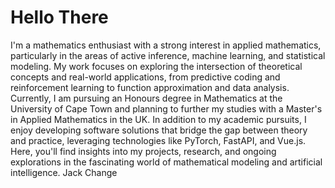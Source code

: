 # Hello There

I'm a mathematics enthusiast with a strong interest in applied mathematics, particularly in the areas of active inference, machine learning, and statistical modeling. My work focuses on exploring the intersection of theoretical concepts and real-world applications, from predictive coding and reinforcement learning to function approximation and data analysis. Currently, I am pursuing an Honours degree in Mathematics at the University of Cape Town and planning to further my studies with a Master's in Applied Mathematics in the UK. In addition to my academic pursuits, I enjoy developing software solutions that bridge the gap between theory and practice, leveraging technologies like PyTorch, FastAPI, and Vue.js. Here, you'll find insights into my projects, research, and ongoing explorations in the fascinating world of mathematical modeling and artificial intelligence. Jack Change
